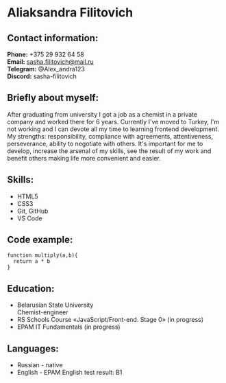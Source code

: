 # Aliaksandra Filitovich

## Contact information:

**Phone:** +375 29 932 64 58  
**Email:** sasha.filitovich@mail.ru  
**Telegram:** @Alex_andra123  
**Discord:** sasha-filitovich

## Briefly about myself:

After graduating from university I got a job as a chemist in a private company and worked there for 6 years. Currently I've moved to Turkey, I'm not working and I can devote all my time to learning frontend development.  
My strengths: responsibility, compliance with agreements, attentiveness, perseverance, ability to negotiate with others. It's important for me to develop, increase the arsenal of my skills, see the result of my work and benefit others making life more convenient and easier.

## Skills:

- HTML5
- CSS3
- Git, GitHub
- VS Code

## Code example:

```
function multiply(a,b){
  return a * b
}
```

## Education:

- Belarusian State University  
  Chemist-engineer
- RS Schools Course «JavaScript/Front-end. Stage 0» (in progress)
- EPAM IT Fundamentals (in progress)

## Languages:

- Russian - native
- English - EPAM English test result: B1
